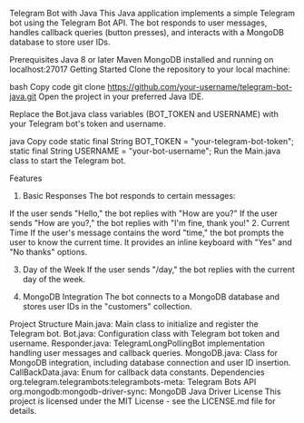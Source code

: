 Telegram Bot with Java
This Java application implements a simple Telegram bot using the Telegram Bot API. The bot responds to user messages, handles callback queries (button presses), and interacts with a MongoDB database to store user IDs.

Prerequisites
Java 8 or later
Maven
MongoDB installed and running on localhost:27017
Getting Started
Clone the repository to your local machine:

bash
Copy code
git clone https://github.com/your-username/telegram-bot-java.git
Open the project in your preferred Java IDE.

Replace the Bot.java class variables (BOT_TOKEN and USERNAME) with your Telegram bot's token and username.

java
Copy code
static final String BOT_TOKEN = "your-telegram-bot-token";
static final String USERNAME = "your-bot-username";
Run the Main.java class to start the Telegram bot.

Features
1. Basic Responses
The bot responds to certain messages:

If the user sends "Hello," the bot replies with "How are you?"
If the user sends "How are you?," the bot replies with "I'm fine, thank you!"
2. Current Time
If the user's message contains the word "time," the bot prompts the user to know the current time. It provides an inline keyboard with "Yes" and "No thanks" options.

3. Day of the Week
If the user sends "/day," the bot replies with the current day of the week.

4. MongoDB Integration
The bot connects to a MongoDB database and stores user IDs in the "customers" collection.

Project Structure
Main.java: Main class to initialize and register the Telegram bot.
Bot.java: Configuration class with Telegram bot token and username.
Responder.java: TelegramLongPollingBot implementation handling user messages and callback queries.
MongoDB.java: Class for MongoDB integration, including database connection and user ID insertion.
CallBackData.java: Enum for callback data constants.
Dependencies
org.telegram.telegrambots:telegrambots-meta: Telegram Bots API
org.mongodb:mongodb-driver-sync: MongoDB Java Driver
License
This project is licensed under the MIT License - see the LICENSE.md file for details.
